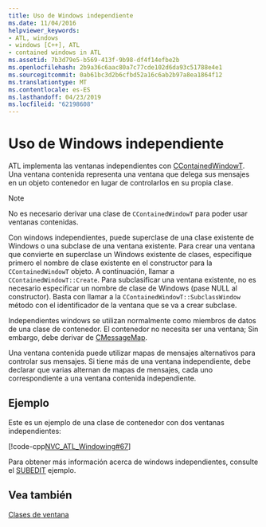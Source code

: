 ```yaml
---
title: Uso de Windows independiente
ms.date: 11/04/2016
helpviewer_keywords:
- ATL, windows
- windows [C++], ATL
- contained windows in ATL
ms.assetid: 7b3d79e5-b569-413f-9b98-df4f14efbe2b
ms.openlocfilehash: 2b9a36c6aac80a7c77cde102d6da93c51788e4e1
ms.sourcegitcommit: 0ab61bc3d2b6cfbd52a16c6ab2b97a8ea1864f12
ms.translationtype: MT
ms.contentlocale: es-ES
ms.lasthandoff: 04/23/2019
ms.locfileid: "62198608"
---
```

# <a name="using-contained-windows"></a>Uso de Windows independiente

ATL implementa las ventanas independientes con [CContainedWindowT](../atl/reference/ccontainedwindowt-class.md). Una ventana contenida representa una ventana que delega sus mensajes en un objeto contenedor en lugar de controlarlos en su propia clase.

> [!NOTE]
>  No es necesario derivar una clase de `CContainedWindowT` para poder usar ventanas contenidas.

Con windows independientes, puede superclase de una clase existente de Windows o una subclase de una ventana existente. Para crear una ventana que convierte en superclase un Windows existente de clases, especifique primero el nombre de clase existente en el constructor para la `CContainedWindowT` objeto. A continuación, llamar a `CContainedWindowT::Create`. Para subclasificar una ventana existente, no es necesario especificar un nombre de clase de Windows (pase NULL al constructor). Basta con llamar a la `CContainedWindowT::SubclassWindow` método con el identificador de la ventana que se va a crear subclase.

Independientes windows se utilizan normalmente como miembros de datos de una clase de contenedor. El contenedor no necesita ser una ventana; Sin embargo, debe derivar de [CMessageMap](../atl/reference/cmessagemap-class.md).

Una ventana contenida puede utilizar mapas de mensajes alternativos para controlar sus mensajes. Si tiene más de una ventana independiente, debe declarar que varias alternan de mapas de mensajes, cada uno correspondiente a una ventana contenida independiente.

## <a name="example"></a>Ejemplo

Este es un ejemplo de una clase de contenedor con dos ventanas independientes:

[!code-cpp[NVC_ATL_Windowing#67](../atl/codesnippet/cpp/using-contained-windows_1.h)]

Para obtener más información acerca de windows independientes, consulte el [SUBEDIT](https://github.com/Microsoft/VCSamples/tree/master/VC2008Samples/ATL/Controls/SubEdit) ejemplo.

## <a name="see-also"></a>Vea también

[Clases de ventana](../atl/atl-window-classes.md)
